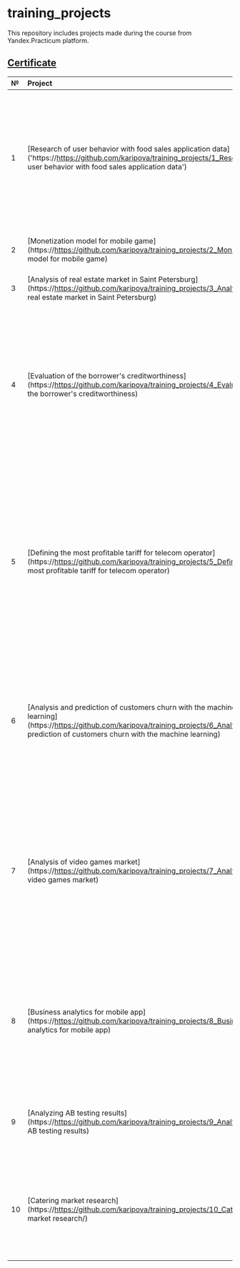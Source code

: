 # training_projects
This repository includes projects made during the course from Yandex.Practicum platform.
## [Certificate](https://drive.google.com/file/d/1jTmTbE5eiMiadU80s_Xeh1VL5msrFHaw/view?usp=sharing)

|№|Project	      |Description                                        |
|:----|:------------------------|:-----------------------------------------------------|
|1| [Research of user behavior with food sales application data]('https://https://github.com/karipova/training_projects/1_Research of user behavior with food sales application data') | A startup company that sells food through a mobile application asks to research the user behaviour. It is necessary to study the sales funnel and the results of an A/A/B experiment related to changing fonts in the application.|
|2| [Monetization model for mobile game](https://https://github.com/karipova/training_projects/2_Monetization model for mobile game) | Introduce a monetization model for a gaming application.|
|3| [Analysis of real estate market in Saint Petersburg](https://https://github.com/karipova/training_projects/3_Analysis of real estate market in Saint Petersburg)|Determining the market value of real estate|
|4| [Evaluation of the borrower's creditworthiness](https://https://github.com/karipova/training_projects/4_Evaluation of the borrower's creditworthiness)|The customer is the credit department of the bank. It is necessary to understand whether the marital status and the number of children of the client affect the repayment of the loan on time. The statistics on the solvency of customers is used as an input data.|
|5| [Defining the most profitable tariff for telecom operator](https://https://github.com/karipova/training_projects/5_Defining the most profitable tariff for telecom operator)|It is required to conduct a preliminary analysis of tariffs on a small sample of customers. There is data of 500 users: who they are, where they come from, what tariff they use, how many calls and messages each sent in 2018. It is necessary to analyze the behavior of customers and conclude which tariff is better.|
|6|[Analysis and prediction of customers churn with the machine learning](https://https://github.com/karipova/training_projects/6_Analysis and prediction of customers churn with the machine learning)|Based on customers of gym data, it is required to develop a model to predict the outflow of customers, segment them and make recommendations based on the results of the study|
|7|[Analysis of video games market](https://https://github.com/karipova/training_projects/7_Analysis of video games market)|Based on historical data on game sales, user and expert ratings, genres and platforms (for example, Xbox or PlayStation) from open sources, it is necessary to identify patterns that determine the success of the game to bet on a potentially popular product and plan advertising campaigns.|
|8|[Business analytics for mobile app](https://https://github.com/karipova/training_projects/8_Business analytics for mobile app)|Despite huge investments in advertising of entertainment mobile app, the company has been suffering losses for the past few months. The task is to understand the reasons and help the company to become a plus.|
|9|[Analyzing AB testing results](https://https://github.com/karipova/training_projects/9_Analyzing AB testing results)|The task is to evaluate the results of A / B testing (the correctness of the test and the results themselves)|
|10|[Catering market research](https://https://github.com/karipova/training_projects/10_Catering market research/)|A new restaurant project is being launched in Moscow. It is required to conduct a market research of public catering establishments based on open data.|
